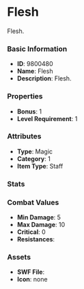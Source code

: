 # Flesh

Flesh.

### Basic Information

- **ID**: 9800480
- **Name**: Flesh
- **Description**: Flesh.

### Properties

- **Bonus**: 1
- **Level Requirement**: 1

### Attributes

- **Type**: Magic     
- **Category**: 1
- **Item Type**: Staff

### Stats


### Combat Values

- **Min Damage**: 5
- **Max Damage**: 10
- **Critical**: 0
- **Resistances**: 

### Assets

- **SWF File**: 
- **Icon**: none

